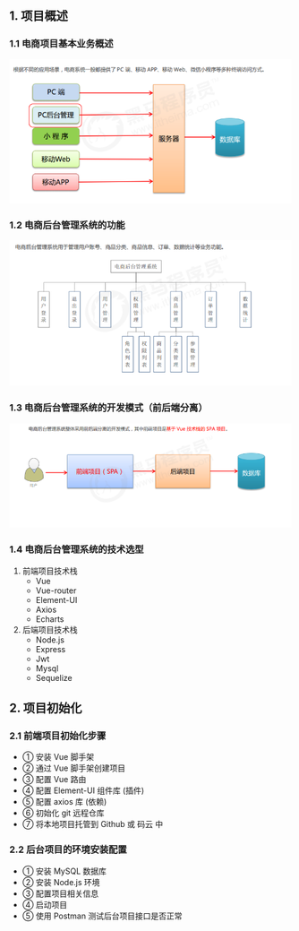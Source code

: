 ## 1. 项目概述
### 1.1 电商项目基本业务概述
![电商项目](./img/电商项目概述.PNG)

### 1.2 电商后台管理系统的功能
![系统功能](./img/系统功能.PNG)
### 1.3 电商后台管理系统的开发模式（前后端分离）
![开发模式](./img/开发模式.PNG)

### 1.4 电商后台管理系统的技术选型
 1. 前端项目技术栈
     * Vue
     * Vue-router
     * Element-UI
     * Axios
     * Echarts
 2. 后端项目技术栈
      * Node.js
      * Express
      * Jwt
      * Mysql
      * Sequelize

## 2. 项目初始化
### 2.1 前端项目初始化步骤
 * ① 安装 Vue 脚手架
 * ② 通过 Vue 脚手架创建项目
 * ③ 配置 Vue 路由
 * ④ 配置 Element-UI 组件库 (插件)
 * ⑤ 配置 axios 库  (依赖)
 * ⑥ 初始化 git 远程仓库
 * ⑦ 将本地项目托管到 Github 或 码云 中

### 2.2 后台项目的环境安装配置
 * ① 安装 MySQL 数据库
 * ② 安装 Node.js 环境
 * ③ 配置项目相关信息
 * ④ 启动项目
 * ⑤ 使用 Postman 测试后台项目接口是否正常